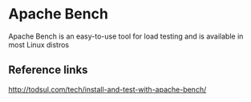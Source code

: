 # Apache Bench

Apache Bench is an easy-to-use tool for load testing and is available in most Linux distros

## Reference links

http://todsul.com/tech/install-and-test-with-apache-bench/

